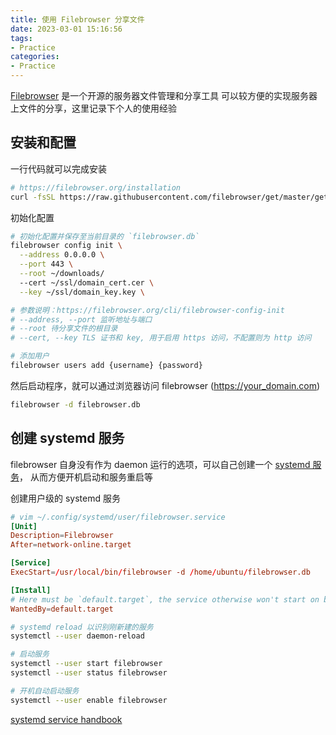 ```yaml
---
title: 使用 Filebrowser 分享文件 
date: 2023-03-01 15:16:56
tags:
- Practice
categories:
- Practice
---
```


[Filebrowser](https://github.com/filebrowser/filebrowser) 是一个开源的服务器文件管理和分享工具
可以较方便的实现服务器上文件的分享，这里记录下个人的使用经验

<!-- more -->

## 安装和配置

一行代码就可以完成安装

```bash
# https://filebrowser.org/installation
curl -fsSL https://raw.githubusercontent.com/filebrowser/get/master/get.sh | bash
```

初始化配置

```bash
# 初始化配置并保存至当前目录的 `filebrowser.db`
filebrowser config init \
  --address 0.0.0.0 \
  --port 443 \
  --root ~/downloads/
  --cert ~/ssl/domain_cert.cer \
  --key ~/ssl/domain_key.key \

# 参数说明：https://filebrowser.org/cli/filebrowser-config-init
# --address, --port 监听地址与端口
# --root 待分享文件的根目录
# --cert, --key TLS 证书和 key, 用于启用 https 访问，不配置则为 http 访问

# 添加用户
filebrowser users add {username} {password}
```

然后启动程序，就可以通过浏览器访问 filebrowser (https://your_domain.com)

```bash
filebrowser -d filebrowser.db
```

## 创建 systemd 服务
filebrowser 自身没有作为 daemon 运行的选项，可以自己创建一个 [systemd 服务](https://www.freedesktop.org/software/systemd/man/systemd.service.html)，
从而方便开机启动和服务重启等

创建用户级的 systemd 服务

```conf
# vim ~/.config/systemd/user/filebrowser.service
[Unit]
Description=Filebrowser
After=network-online.target

[Service]
ExecStart=/usr/local/bin/filebrowser -d /home/ubuntu/filebrowser.db

[Install]
# Here must be `default.target`, the service otherwise won't start on boot
WantedBy=default.target
```

```sh
# systemd reload 以识别刚新建的服务
systemctl --user daemon-reload

# 启动服务
systemctl --user start filebrowser  
systemctl --user status filebrowser

# 开机自动启动服务
systemctl --user enable filebrowser
```

[systemd service handbook](https://linuxhandbook.com/create-systemd-services)
